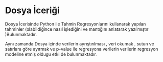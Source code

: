 # Dosya İceriği 

Dosya İcerisinde Python ile Tahmin Regresyonlarını kullanarak yapılan tahminler (olabildiğince nasıl işlediğini ve mantığını anlatarak yazılmıştır )Bulunmaktadır.

Aynı zamanda Dosya içinde verilerin ayrıştırılması  , veri okumak , sutun ve satırlara göre ayırmak ve p-value ile regresyona verilerin verilerin regresyon modeline etmiş oldugu etki de bulunmaktadır.

